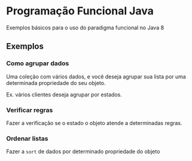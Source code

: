 # Programação Funcional Java

Exemplos básicos para o uso do paradigma funcional no Java 8

## Exemplos

### Como agrupar dados

Uma coleção com vários dados, e você deseja agrupar sua lista por uma determinada propriedade do seu objeto.

Ex. vários clientes deseja agrupar por estados.

### Verificar regras

Fazer a verificação se o estado o objeto atende a determinadas regras.

### Ordenar listas

Fazer a `sort` de dados por determinado propriedade do objeto

